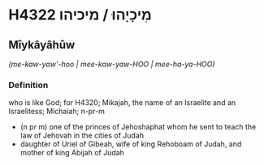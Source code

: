 # H4322 מִיכָיָהוּ / מיכיהו

## Mîykâyâhûw

_(me-kaw-yaw'-hoo | mee-kaw-yaw-HOO | mee-ha-ya-HOO)_

### Definition

who is like God; for H4320; Mikajah, the name of an Israelite and an Israelitess; Michaiah; n-pr-m

- (n pr m) one of the princes of Jehoshaphat whom he sent to teach the law of Jehovah in the cities of Judah
- daughter of Uriel of Gibeah, wife of king Rehoboam of Judah, and mother of king Abijah of Judah
